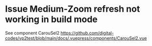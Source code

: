 # Issue Medium-Zoom refresh not working in build mode

See component CarouSel2
https://github.com/digital-codes/vp2test/blob/main/docs/.vuepress/components/CarouSel2.vue
